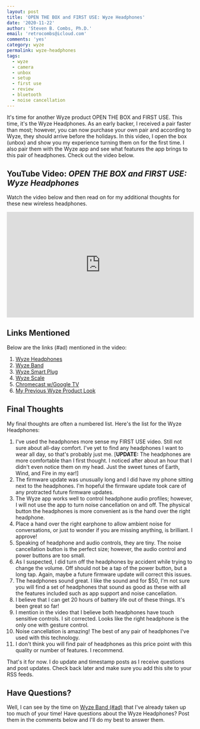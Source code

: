 ```yaml
---
layout: post
title: 'OPEN THE BOX and FIRST USE: Wyze Headphones'
date: '2020-11-22'
author: 'Steven B. Combs, Ph.D.'
email: 'retrocombs@icloud.com'
comments: 'yes'
category: wyze
permalink: wyze-headphones
tags:
  - wyze
  - camera
  - unbox
  - setup
  - first use
  - review
  - bluetooth
  - noise cancellation
---
```


It's time for another Wyze product OPEN THE BOX and FIRST USE. This time, it's the Wyze Headphones. As an early backer, I received a pair faster than most; however, you can now purchase your own pair and according to Wyze, they should arrive before the holidays. In this video, I open the box (unbox) and show you my experience turning them on for the first time. I also pair them with the Wyze app and see what features the app brings to this pair of headphones. Check out the video below.

## YouTube Video: _OPEN THE BOX and FIRST USE: Wyze Headphones_

Watch the video below and then read on for my additional thoughts for these new wireless headphones.

<div style="position:relative;padding-top:56.25%;"><p><iframe src="https://www.youtube.com/embed/7lqWQff4ZRM" frameborder="0" allowfullscreen="true" mozallowfullscreen="true" webkitallowfullscreen="true" style="position:absolute;top:0;left:0;width:100%;height:100%;"></iframe></p></div>

## Links Mentioned

Below are the links (#ad) mentioned in the video:

1. [Wyze Headphones](https://wyze.com/wyze-headphones.html)
2. [Wyze Band](https://amzn.to/3fo229k)
3. [Wyze Smart Plug](https://amzn.to/2Y4W3ig)
4. [Wyze Scale](https://amzn.to/31SsVMs)
5. [Chromecast w/Google TV](/gadgets/2020/10/11/chromecast-google-tv.html)
6. [My Previous Wyze Product Look](/gadgets/2020/08/17/unbox-setup-wyze-cam-outdoor.html)

## Final Thoughts

My final thoughts are often a numbered list. Here's the list for the Wyze Headphones:

1. I've used the headphones more sense my FIRST USE video. Still not sure about all-day comfort. I've yet to find any headphones I want to wear all day, so that's probably just me. [**UPDATE:** The headphones are more comfortable than I first thought. I noticed after about an hour that I didn't even notice them on my head. Just the sweet tunes of Earth, Wind, and Fire in my ear!]
2. The firmware update was unusually long and I did have my phone sitting next to the headphones. I'm hopeful the firmware update took care of any protracted future firmware updates.
3. The Wyze app works well to control headphone audio profiles; however, I will not use the app to turn noise cancellation on and off. The physical button the headphones is more convenient as is the hand over the right headphone.
4. Place a hand over the right earphone to allow ambient noise for conversations, or just to wonder if you are missing anything, is brilliant. I approve!
5. Speaking of headphone and audio controls, they are tiny. The noise cancellation button is the perfect size; however, the audio control and power buttons are too small.
6. As I suspected, I did turn off the headphones by accident while trying to change the volume. Off should not be a tap of the power button, but a long tap. Again, maybe a future firmware update will correct this issues.
7. The headphones sound great. I like the sound and for $50, I'm not sure you will find a set of headphones that sound as good as these with all the features included such as app support and noise cancellation.
8. I believe that I can get 20 hours of battery life out of these things. It's been great so far!
9. I mention in the video that I believe both headphones have touch sensitive controls. I sit corrected. Looks like the right headphone is the only one with gesture control.
10. Noise cancellation is amazing! The best of any pair of headphones I've used with this technology.
11. I don't think you will find pair of headphones as this price point with this quality or number of features. I recommend.

That's it for now. I do update and timestamp posts as I receive questions and post updates. Check back later and make sure you add this site to your RSS feeds.

## Have Questions?

Well, I can see by the time on [Wyze Band (#ad)](https://amzn.to/2PXhPQM) that I've already taken up too much of your time! Have questions about the Wyze Headphones? Post them in the comments below and I'll do my best to answer them.
